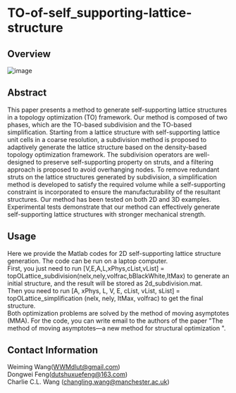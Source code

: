 # TO-of-self_supporting-lattice-structure
## Overview
![image](https://user-images.githubusercontent.com/124340386/222349655-d4113531-157c-4424-a1c8-a7f7aa017ab0.png)

## Abstract
This paper presents a method to generate self-supporting lattice structures in a topology optimization (TO) framework.
Our method is composed of two phases, which are the TO-based subdivision and the TO-based simplification. Starting
from a lattice structure with self-supporting lattice unit cells in a coarse resolution, a subdivision method is proposed to
adaptively generate the lattice structure based on the density-based topology optimization framework. The subdivision
operators are well-designed to preserve self-supporting property on struts, and a filtering approach is proposed to avoid
overhanging nodes. To remove redundant struts on the lattice structures generated by subdivision, a simplification
method is developed to satisfy the required volume while a self-supporting constraint is incorporated to ensure the
manufacturability of the resultant structures. Our method has been tested on both 2D and 3D examples. Experimental
tests demonstrate that our method can effectively generate self-supporting lattice structures with stronger mechanical
strength.
## Usage
Here we provide the Matlab codes for 2D self-supporting lattice structure generation. The code can be run on a laptop computer.   
First, you just need to run [V,E,A,L,xPhys,cList,vList] = topOLattice_subdivision(nelx,nely,volfrac,bBlackWhite,ItMax) to generate an initial structure, and the result will be stored as 2d_subdivision.mat.   
Then you need to run [A, xPhys, L, V, E, cList, vList, sList] = topOLattice_simplification (nelx, nely, ItMax, volfrac) to get the final structure.   
Both optimization problems are solved by the method of moving asymptotes (MMA). For the code, you can write email to the authors of the paper "The method of moving asymptotes—a new method for structural optimization ".


## Contact Information
Weiming Wang(WWMdlut@gmail.com)  
Dongwei Feng(dutshuxuefeng@163.com)  
Charlie C.L. Wang (changling.wang@manchester.ac.uk)
